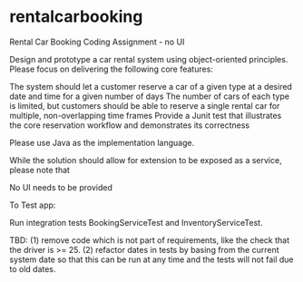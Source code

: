 # rentalcarbooking
Rental Car Booking Coding Assignment - no UI

Design and prototype a car rental system using object-oriented principles. Please focus on delivering the following core features: 

The system should let a customer reserve a car of a given type at a desired date and time for a given number of days
The number of cars of each type is limited, but customers should be able to reserve a single rental car for multiple, non-overlapping time frames
Provide a Junit test that illustrates the core reservation workflow and demonstrates its correctness
 

Please use Java as the implementation language.

 While the solution should allow for extension to be exposed as a service, please note that

 No UI needs to be provided
 
 To Test app:
 
 Run integration tests BookingServiceTest and InventoryServiceTest.
 
 TBD: (1) remove code which is not part of requirements, like the check that the driver is >= 25.
      (2) refactor dates in tests by basing from the current system date so that this can be run at any time and the tests will not fail due to old dates.

